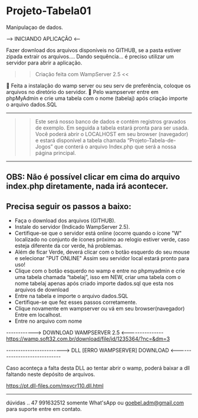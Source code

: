 # Projeto-Tabela01
Manipulaçao de dados.

--> INICIANDO APLICAÇÃO <--

Fazer download dos arquivos disponíveis no GITHUB, se a pasta estiver zipada extrair os arquivos....
Dando sequência... é preciso utilizar um servidor para abrir a aplicação.
>> Criação feita com WampServer 2.5 <<

	Feita a instalação do wamp server ou seu serv de preferência, coloque os arquivos no diretório do servidor.
	Pelo wampserver entre em phpMyAdmin e crie uma tabela com o nome (tabelaj) após criação importe o arquivo dados.SQL

--------------------------------------------------------------------
>>Este será nosso banco de dados e contém registros gravados de exemplo. Em seguida a tabela estará pronta para ser usada.
Você poderá abrir o LOCALHOST em seu browser (navegador) e estará disponível a tabela chamada “Projeto-Tabela-de-Jogos” 
que conterá o arquivo Index.php que será a nossa página principal.

---------------------------------------------------------------------

OBS: Não é possível clicar em cima do arquivo index.php diretamente, nada irá acontecer.
----------------------------------------------------------------------
Precisa seguir os passos a baixo:
----------------------------------------------------------------------
- Faça o download dos arquivos (GITHUB).
- Instale do servidor (Indicado WampServer 2.5).
- Certifique-se que o servidor está online (ocorre quando o ícone "W" localizado no conjunto
de ícones próximo ao relogio estiver verde,
caso esteja diferente da cor verde, há problemas. 
- Além de ficar Verde, deverá clicar com o botão esquerdo do seu mouse e selecionar "PUT ONLINE"
Assim seu servidor local estará pronto para uso!
- Clique com o botão esquerdo no wamp e entre no phpmyadmin e crie uma tabela chamada “tabelaj”, isso em NEW, 
criar uma tabela com o nome tabelaj apenas após criado importe dados.sql que esta nos arquivos de download
- Entre na tabela e importe o arquivo dados.SQL
- Certifique-se que fez esses passos corretamente.
- Clique novamente em wampserver ou vá em seu browser(navegador)
Entre em localhost.
- Entre no arquivo com nome <Projeto-Tabela01-main>

------------> DOWNLOAD WAMPSERVER 2.5 <---------------
https://wamp.soft32.com.br/download/file/id/1235364/?nc=&dm=3


------------------------> DLL [ERRO WAMPSERVER] DOWNLOAD <-----------------------------

Caso aconteça a falta desta DLL ao tentar abrir o wamp, poderá baixar a dll faltando neste depósito de arquivos.

https://pt.dll-files.com/msvcr110.dll.html

-----------------------------------------------------------------------
dúvidas ..
47 991632512 somente What'sApp
ou
goebel.adm@gmail.com
para suporte entre em contato.
